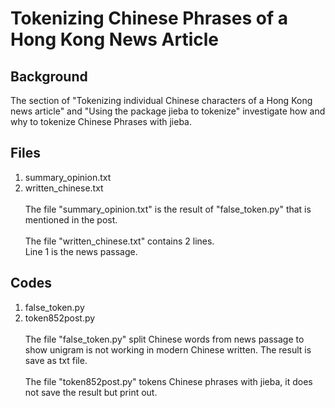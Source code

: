 # Tokenizing Chinese Phrases of a Hong Kong News Article

## Background
The section of "Tokenizing individual Chinese characters of a Hong Kong news article" and "Using the package jieba to tokenize" investigate how and why to tokenize Chinese Phrases with jieba.

## Files
1. summary_opinion.txt
2. written_chinese.txt
<br><br>
The file "summary_opinion.txt" is the result of "false_token.py" that is mentioned in the post.
<br><br>
The file "written_chinese.txt" contains 2 lines.<br>
Line 1 is the news passage.

## Codes
1. false_token.py
2. token852post.py
<br><br>
The file "false_token.py" split Chinese words from news passage to show unigram is not working in modern Chinese written. The result is save as txt file.
<br><br>
The file "token852post.py" tokens Chinese phrases with jieba, it does not save the result but print out.
